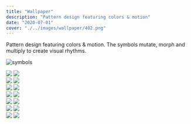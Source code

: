 ```yaml
---
title: "Wallpaper"
description: "Pattern design featuring colors & motion"
date: "2020-07-01"
cover: "./../images/wallpaper/402.png"
---
```


<div class="text">
Pattern design featuring colors & motion. The symbols mutate, morph and multiply to create visual rhythms.
</div>

![symbols](./../images/wallpaper/pattern1.jpg)

<div class="row">
  <img src="./../images/wallpaper/004.png" />
  <img src="./../images/wallpaper/001.png" />
</div>

<div class="row">
  <img src="./../images/wallpaper/400.png" />
  <img src="./../images/wallpaper/401.png" />
</div>

<div class="row">
  <img src="./../images/wallpaper/202.png" />
  <img src="./../images/wallpaper/201.png" />
</div>

<div class="row">
  <img src="./../images/wallpaper/402.png" />
  <img src="./../images/wallpaper/406.png" />
</div>

<div class="row">
  <img src="./../images/wallpaper/302.png" />
  <img src="./../images/wallpaper/206.png" />
</div>

<div class="row">
  <img src="./../images/wallpaper/306.png" />
  <img src="./../images/wallpaper/307.png" />
</div>

<div class="row">
  <img src="./../images/wallpaper/pattern23.png" />
  <img src="./../images/wallpaper/pattern28.png" />
</div>
